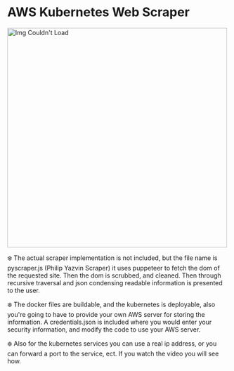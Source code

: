 # AWS Kubernetes Web Scraper

<img src="https://user-images.githubusercontent.com/60249504/148848171-5d554da6-632b-496e-b2d1-39baba97503f.gif" alt="Img Couldn't Load" width="500">

:snowflake: The actual scraper implementation is not included, but the file name is pyscraper.js (Philip Yazvin Scraper) it uses puppeteer to fetch the dom of the requested site. Then the dom is scrubbed, and cleaned. Then through recursive traversal and json condensing readable information is presented to the user.

:snowflake: The docker files are buildable, and the kubernetes is deployable, also you're going to have to provide your own AWS server for storing the information. A credentials.json is included where you would enter your security information, and modify the code to use your AWS server.

:snowflake: Also for the kubernetes services you can use a real ip address, or you can forward a port to the service, ect. If you watch the video you will see how.
